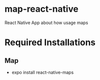# map-react-native
React Native App about how usage maps

# Required Installations

## Map
<ul>
  <li>expo install react-native-maps</li>
</ul>
